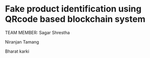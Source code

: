 # Fake product identification using QRcode based blockchain system
TEAM MEMBER:
Sagar Shrestha

Niranjan Tamang

Bharat karki
